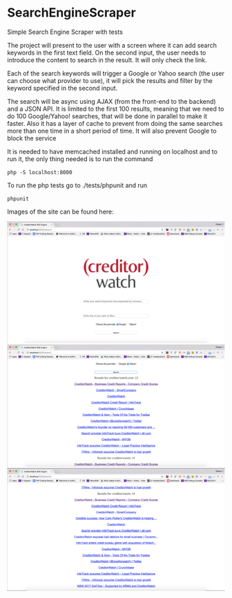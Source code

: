 # SearchEngineScraper
Simple Search Engine Scraper with tests


The project will present to the user with a screen where it can add search
keywords in the first text field. 
On the second input, the user needs to introduce the content to search 
in the result. It will only check the link. 

Each of the search keywords will trigger a Google or Yahoo search
(the user can choose what provider to use), it will 
pick the results and filter by the keyword specified in the second input. 

The search will be async using AJAX (from the front-end to the backend) and 
a JSON API. 
It is limited to the first 100 results, meaning that we need to do 100 
Google/Yahoo! searches, that will be done in parallel to make it faster. 
Also it has a layer of cache to prevent from doing the same searches 
more than one time in a short period of time.
It will also prevent Google to block the service

It is needed to have memcached installed and running on localhost and to 
run it, the only thing needed is to run the command 

```
php -S localhost:8000
```

To run the php tests go to ./tests/phpunit and run 

```
phpunit
```

Images of the site can be found here:

![alt text](https://github.com/juanjolainez/SearchEngineScraper/blob/master/public/images/search.png "Search Page")
![alt text](https://github.com/juanjolainez/SearchEngineScraper/blob/master/public/images/results1.png "Results")
![alt text](https://github.com/juanjolainez/SearchEngineScraper/blob/master/public/images/results2.png "Results")
